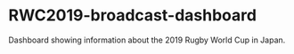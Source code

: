 # RWC2019-broadcast-dashboard
Dashboard showing information about the 2019 Rugby World Cup in Japan.
